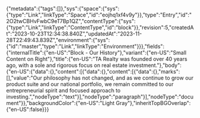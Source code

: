 {"metadata":{"tags":[]},"sys":{"space":{"sys":{"type":"Link","linkType":"Space","id":"eojhq1xf4v9y"}},"type":"Entry","id":"2O2twCBHvFwbC9eT7Bp1QZ","contentType":{"sys":{"type":"Link","linkType":"ContentType","id":"block"}},"revision":5,"createdAt":"2023-10-23T12:34:38.840Z","updatedAt":"2023-11-28T22:49:43.839Z","environment":{"sys":{"id":"master","type":"Link","linkType":"Environment"}}},"fields":{"internalTitle":{"en-US":"Block - Our History"},"variant":{"en-US":"Small Content on Right"},"title":{"en-US":"TA Realty was founded over 40 years ago, with a sole and rigorous focus on real estate investment."},"body":{"en-US":{"data":{},"content":[{"data":{},"content":[{"data":{},"marks":[],"value":"Our philosophy has not changed, and as we continue to grow our product suite and our national portfolio, we remain committed to our entrepreneurial spirit and focused approach to investing.","nodeType":"text"}],"nodeType":"paragraph"}],"nodeType":"document"}},"backgroundColor":{"en-US":"Light Gray"},"inheritTopBGOverlap":{"en-US":false}}}